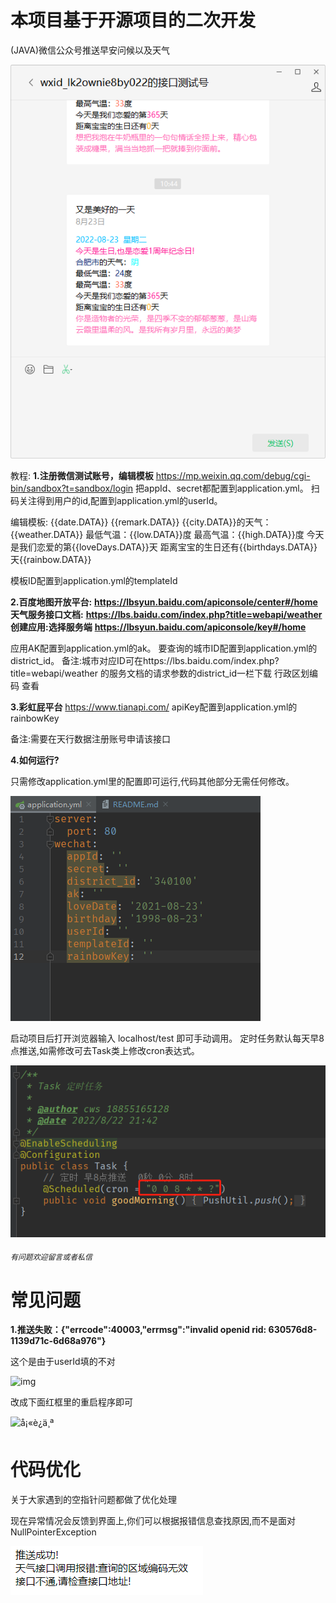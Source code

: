 # 本项目基于开源项目的二次开发


(JAVA)微信公众号推送早安问候以及天气

![image](src/main/resources/img/1.png)

教程:
**1.注册微信测试账号，编辑模板**
https://mp.weixin.qq.com/debug/cgi-bin/sandbox?t=sandbox/login
把appId、secret都配置到application.yml。
扫码关注得到用户的id,配置到application.yml的userId。

编辑模板:
{{date.DATA}} {{remark.DATA}}
{{city.DATA}}的天气：{{weather.DATA}}
最低气温：{{low.DATA}}度
最高气温：{{high.DATA}}度
今天是我们恋爱的第{{loveDays.DATA}}天
距离宝宝的生日还有{{birthdays.DATA}}天{{rainbow.DATA}}


模板ID配置到application.yml的templateId

**2.百度地图开放平台:**
**https://lbsyun.baidu.com/apiconsole/center#/home**
**天气服务接口文档:**
**https://lbs.baidu.com/index.php?title=webapi/weather**
**创建应用:选择服务端**
**https://lbsyun.baidu.com/apiconsole/key#/home**

应用AK配置到application.yml的ak。
要查询的城市ID配置到application.yml的district_id。
备注:城市对应ID可在https://lbs.baidu.com/index.php?title=webapi/weather 的服务文档的请求参数的district_id一栏下载 行政区划编码 查看

**3.彩虹屁平台**
https://www.tianapi.com/
apiKey配置到application.yml的rainbowKey

备注:需要在天行数据注册账号申请该接口

**4.如何运行?**

只需修改application.yml里的配置即可运行,代码其他部分无需任何修改。

![image](src/main/resources/img/2.png)

启动项目后打开浏览器输入  localhost/test  即可手动调用。
定时任务默认每天早8点推送,如需修改可去Task类上修改cron表达式。

![image](src/main/resources/img/3.png)

###### `有问题欢迎留言或者私信`

# 常见问题



**1.推送失败：{"errcode":40003,"errmsg":"invalid openid rid: 630576d8-1139d71c-6d68a976"}**

这个是由于userId填的不对

 ![img](https://foruda.gitee.com/images/1661302607866807889/%E5%B1%8F%E5%B9%95%E6%88%AA%E5%9B%BE.png) 

改成下面红框里的重启程序即可

 ![å¡«è¿ä¸ª](https://foruda.gitee.com/images/1661302640325984367/%E5%B1%8F%E5%B9%95%E6%88%AA%E5%9B%BE.png) 



# 代码优化

关于大家遇到的空指针问题都做了优化处理

现在异常情况会反馈到界面上,你们可以根据报错信息查找原因,而不是面对NullPointerException

![1661309025827](src/main/resources/img/4.png)